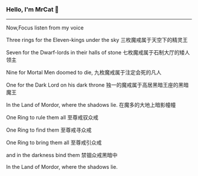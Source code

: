 ### Hello, I'm MrCat 👋

---

Now,Focus listen from my voice

Three rings for the Eleven-kings under the sky
三枚魔戒属于天空下的精灵王

Seven for the Dwarf-lords in their halls of stone
七枚魔戒属于石制大厅的矮人领主

Nine for Mortal Men doomed to die,
九枚魔戒属于注定会死的凡人 

One for the Dark Lord on his dark throne
独一的魔戒属于高居黑暗王座的黑暗魔王

In the Land of Mordor, where the shadows lie.
在魔多的大地上暗影幢幢

One Ring to rule them all
至尊戒驭众戒

One Ring to find them
至尊戒寻众戒

One Ring to bring them all
至尊戒引众戒

and in the darkness bind them
禁锢众戒黑暗中

In the Land of Mordor, where the shadows lie.

